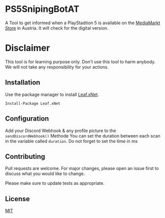 # PS5SnipingBotAT
A Tool to get informed when a PlayStadtion 5 is available on the [MediaMarkt Store](https://www.mediamarkt.at/) in Austria. It will check for the digital version.

# Disclaimer
This tool is for learning purpose only. Don't use this tool to harm anybody. We will not take any responsibility for your actions.

## Installation

Use the package manager to install [Leaf.xNet](https://github.com/csharp-leaf/Leaf.xNet).

```Install-Package Leaf.xNet```


## Configuration

Add your Discord Webhook & any profile picture to the ```sendDiscordWebhook()``` Methode
You can set the duration between each scan in the variable called ```duration```. Do not forget to set the time in ms


## Contributing
Pull requests are welcome. For major changes, please open an issue first to discuss what you would like to change.

Please make sure to update tests as appropriate.

## License
[MIT](https://choosealicense.com/licenses/mit/)
